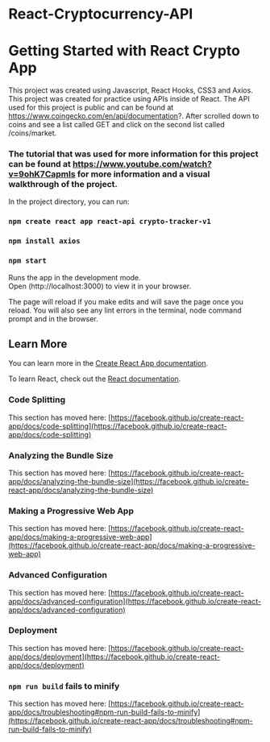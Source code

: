 # React-Cryptocurrency-API
# Getting Started with React Crypto App

This project was created using Javascript, React Hooks, CSS3 and Axios.
This project was created for practice using APIs inside of React.
The API used for this project is public and can be found at https://www.coingecko.com/en/api/documentation?. 
After scrolled down to coins and see a list called GET and click on the second list called /coins/market.

### The tutorial that was used for more information for this project can be found at https://www.youtube.com/watch?v=9ohK7CapmIs for more information and a visual walkthrough of the project.

In the project directory, you can run:
### `npm create react app react-api crypto-tracker-v1`
### `npm install axios`
### `npm start`

Runs the app in the development mode.\
Open (http://localhost:3000) to view it in your browser.

The page will reload if you make edits and will save the page once you reload.
You will also see any lint errors in the terminal, node command prompt and in the browser.

## Learn More

You can learn more in the [Create React App documentation](https://facebook.github.io/create-react-app/docs/getting-started).

To learn React, check out the [React documentation](https://reactjs.org/).

### Code Splitting

This section has moved here: [https://facebook.github.io/create-react-app/docs/code-splitting](https://facebook.github.io/create-react-app/docs/code-splitting)

### Analyzing the Bundle Size

This section has moved here: [https://facebook.github.io/create-react-app/docs/analyzing-the-bundle-size](https://facebook.github.io/create-react-app/docs/analyzing-the-bundle-size)

### Making a Progressive Web App

This section has moved here: [https://facebook.github.io/create-react-app/docs/making-a-progressive-web-app](https://facebook.github.io/create-react-app/docs/making-a-progressive-web-app)

### Advanced Configuration

This section has moved here: [https://facebook.github.io/create-react-app/docs/advanced-configuration](https://facebook.github.io/create-react-app/docs/advanced-configuration)

### Deployment

This section has moved here: [https://facebook.github.io/create-react-app/docs/deployment](https://facebook.github.io/create-react-app/docs/deployment)

### `npm run build` fails to minify

This section has moved here: [https://facebook.github.io/create-react-app/docs/troubleshooting#npm-run-build-fails-to-minify](https://facebook.github.io/create-react-app/docs/troubleshooting#npm-run-build-fails-to-minify)

